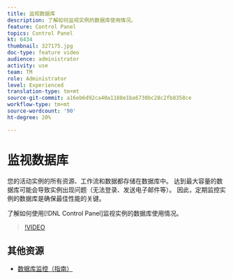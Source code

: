 ```yaml
---
title: 监视数据库
description: 了解如何监视实例的数据库使用情况。
feature: Control Panel
topics: Control Panel
kt: 6434
thumbnail: 327175.jpg
doc-type: feature video
audience: administrator
activity: use
team: TM
role: Administrator
level: Experienced
translation-type: tm+mt
source-git-commit: a16eb6d92ca40a1188e1ba6730bc28c2fb8358ce
workflow-type: tm+mt
source-wordcount: '90'
ht-degree: 20%

---
```



# 监视数据库

您的活动实例的所有资源、工作流和数据都存储在数据库中。 达到最大容量的数据库可能会导致实例出现问题（无法登录、发送电子邮件等）。 因此，定期监控实例的数据库是确保最佳性能的关键。

了解如何使用[!DNL Control Panel]监视实例的数据库使用情况。

>[!VIDEO](https://video.tv.adobe.com/v/327175?quality=12)

## 其他资源

* [数据库监控（指南）](https://experienceleague.adobe.com/docs/control-panel/using/performance-monitoring/database-monitoring.html?lang=en#performance-monitoring)
